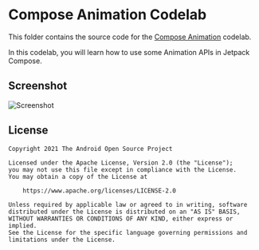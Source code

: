 # Compose Animation Codelab

This folder contains the source code for the
[Compose Animation](https://developer.android.com/codelabs/jetpack-compose-animation)
codelab.

In this codelab, you will learn how to use some Animation APIs in Jetpack Compose.

## Screenshot

![Screenshot](screenshots/app.png)

## License
  
```
Copyright 2021 The Android Open Source Project

Licensed under the Apache License, Version 2.0 (the "License");
you may not use this file except in compliance with the License.
You may obtain a copy of the License at

    https://www.apache.org/licenses/LICENSE-2.0

Unless required by applicable law or agreed to in writing, software
distributed under the License is distributed on an "AS IS" BASIS,
WITHOUT WARRANTIES OR CONDITIONS OF ANY KIND, either express or implied.
See the License for the specific language governing permissions and
limitations under the License.
```
